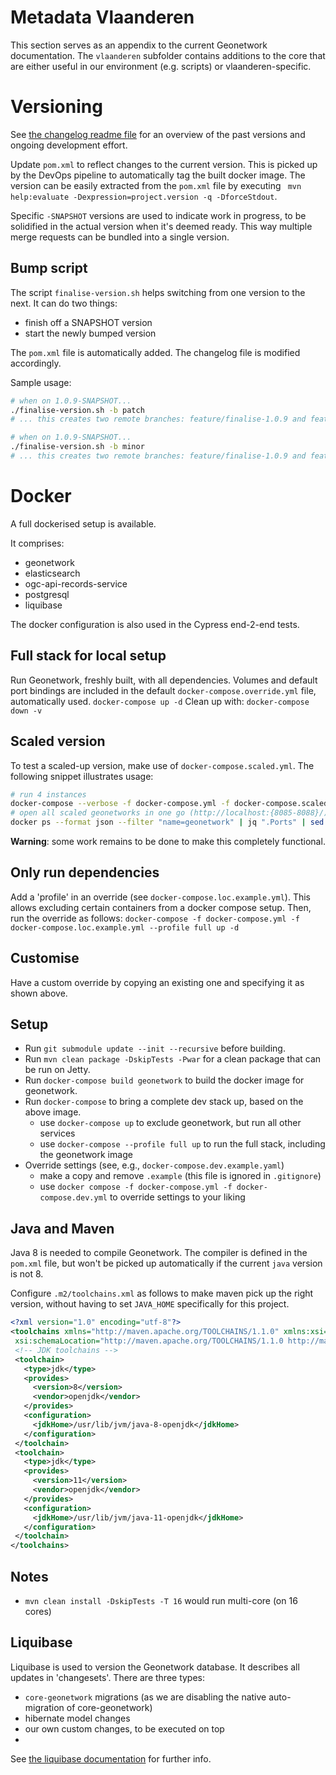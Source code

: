 # Metadata Vlaanderen

This section serves as an appendix to the current Geonetwork documentation. The `vlaanderen` subfolder contains additions
to the core that are either useful in our environment (e.g. scripts) or vlaanderen-specific.


# Versioning

See [the changelog readme file](./CHANGELOG.md) for an overview of the past versions and ongoing development effort.

Update `pom.xml` to reflect changes to the current version. This is picked up by the DevOps pipeline to automatically tag the built docker image. The version can be easily extracted from the `pom.xml` file by executing ` mvn help:evaluate -Dexpression=project.version -q -DforceStdout`.

Specific `-SNAPSHOT` versions are used to indicate work in progress, to be solidified in the actual version when it's deemed ready. This way multiple merge requests can be bundled into a single version. 

## Bump script

The script `finalise-version.sh` helps switching from one version to the next. It can do two things:
- finish off a SNAPSHOT version
- start the newly bumped version

The `pom.xml` file is automatically added. The changelog file is modified accordingly.

Sample usage:
```bash
# when on 1.0.9-SNAPSHOT...
./finalise-version.sh -b patch
# ... this creates two remote branches: feature/finalise-1.0.9 and feature/start-1.0.10-SNAPSHOT

# when on 1.0.9-SNAPSHOT...
./finalise-version.sh -b minor
# ... this creates two remote branches: feature/finalise-1.0.9 and feature/start-1.1.0-SNAPSHOT
```

# Docker

A full dockerised setup is available. 

It comprises:
- geonetwork
- elasticsearch
- ogc-api-records-service
- postgresql
- liquibase

The docker configuration is also used in the Cypress end-2-end tests. 

## Full stack for local setup
Run Geonetwork, freshly built, with all dependencies. Volumes and default port bindings are included in the default `docker-compose.override.yml` file, automatically used.
`docker-compose up -d` 
Clean up with:
`docker-compose down -v`

## Scaled version
To test a scaled-up version, make use of `docker-compose.scaled.yml`. The following snippet illustrates usage:

```bash
# run 4 instances
docker-compose --verbose -f docker-compose.yml -f docker-compose.scaled.yml up --scale geonetwork=4 geonetwork -d
# open all scaled geonetworks in one go (http://localhost:{8085-8088}/):
docker ps --format json --filter "name=geonetwork" | jq ".Ports" | sed -E "s/.*:([0-9]{4})->.*/http:\/\/localhost:\1/" | while read -r url; do xdg-open "$url"; done
```

**Warning**: some work remains to be done to make this completely functional.

## Only run dependencies
Add a 'profile' in an override (see `docker-compose.loc.example.yml`). This allows excluding certain containers from a 
docker compose setup. Then, run the override as follows:
`docker-compose -f docker-compose.yml -f docker-compose.loc.example.yml --profile full up -d`

## Customise
Have a custom override by copying an existing one and specifying it as shown above.


## Setup
- Run `git submodule update --init --recursive` before building.
- Run `mvn clean package -DskipTests -Pwar` for a clean package that can be run on Jetty.
- Run `docker-compose build geonetwork` to build the docker image for geonetwork.
- Run `docker-compose` to bring a complete dev stack up, based on the above image.
  - use `docker-compose up` to exclude geonetwork, but run all other services
  - use `docker-compose --profile full up` to run the full stack, including the geonetwork image
- Override settings (see, e.g., `docker-compose.dev.example.yaml`)
  - make a copy and remove `.example` (this file is ignored in `.gitignore`) 
  - use `docker compose -f docker-compose.yml -f docker-compose.dev.yml` to override settings to your liking
  
## Java and Maven

Java 8 is needed to compile Geonetwork. The compiler is defined in the `pom.xml` file, but won't be picked up automatically if the current `java` version is not 8. 

Configure `.m2/toolchains.xml` as follows to make maven pick up the right version, without having to set `JAVA_HOME` specifically for this project.

```xml
<?xml version="1.0" encoding="utf-8"?>
<toolchains xmlns="http://maven.apache.org/TOOLCHAINS/1.1.0" xmlns:xsi="http://www.w3.org/2001/XMLSchema-instance"
 xsi:schemaLocation="http://maven.apache.org/TOOLCHAINS/1.1.0 http://maven.apache.org/xsd/toolchains-1.1.0.xsd">
 <!-- JDK toolchains -->
 <toolchain>
   <type>jdk</type>
   <provides>
     <version>8</version>
     <vendor>openjdk</vendor>
   </provides>
   <configuration>
     <jdkHome>/usr/lib/jvm/java-8-openjdk</jdkHome>
   </configuration>
 </toolchain>
 <toolchain>
   <type>jdk</type>
   <provides>
     <version>11</version>
     <vendor>openjdk</vendor>
   </provides>
   <configuration>
     <jdkHome>/usr/lib/jvm/java-11-openjdk</jdkHome>
   </configuration>
 </toolchain>
</toolchains>
```

## Notes
- `mvn clean install -DskipTests -T 16` would run multi-core (on 16 cores)

## Liquibase
Liquibase is used to version the Geonetwork database. It describes all updates in 'changesets'. There are three types:
- `core-geonetwork` migrations (as we are disabling the native auto-migration of core-geonetwork)
- hibernate model changes
- our own custom changes, to be executed on top
- 
See [the liquibase documentation](/liquibase/README.md) for further info.
